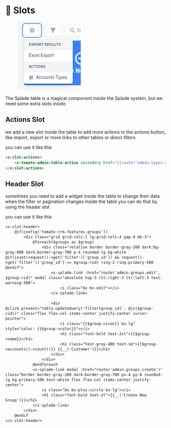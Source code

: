 # 🦘 Slots

<figure><img src="../../.gitbook/assets/Screenshot from 2024-01-18 17-58-59.png" alt=""><figcaption></figcaption></figure>

The Splade table is a magical component inside the Splade system, but we need some extra slots inside.

## Actions Slot

we add a new slot inside the table to add more actions to the actions button, like import, export or more links to other tables or direct filters

you can use it like this

```html
<x-slot:actions>
    <x-tomato-admin-table-action secondary href="{{route('admin.types.accounts.type.index')}}" label="{{__('Accounts Types')}}" icon="bx bx-category" />
</x-slot:actions>
```

## Header Slot

sometimes you need to add a widget inside the table to change their data when the filter or pagination changes inside the table you can do that by using the header slot

you can use it like this

```markup
<x-slot:header>
    @if(config('tomato-crm.features.groups'))
        <div class="grid grid-cols-1 lg:grid-cols-4 gap-4 mb-3">
            @foreach($groups as $group)
                <div class="relative border border-gray-200 dark:bg-gray-800 dark:border-gray-700 p-4 rounded-lg bg-white @if(isset(request()->get('filter')['group_id']) && request()->get('filter')['group_id'] == $group->id) ring-2 ring-primary-500 @endif">
                    <x-splade-link :href="route('admin.groups.edit', $group->id)" modal class="absolute top-3 rtl:right-3 ltr:left-3 text-warning-500">
                        <i class="bx bx-edit"></i>
                    </x-splade-link>

                    <div @click.prevent="table.updateQuery('filter[group_id]', @js($group->id))" class="flex flex-col items-center justify-center cursor-pointer">
                        <i class="{{$group->icon}} bx-lg" style="color: {{$group->color}}"></i>
                        <h1 class="font-bold text-2xl">{{$group->name}}</h1>
                        <h1 class="text-gray-400 text-sm">{{$group->accounts()->count()}} {{__('Customer')}}</h1>
                    </div>
                </div>
            @endforeach
            <x-splade-link modal :href="route('admin.groups.create')" class="border border-gray-200 dark:border-gray-700 px-4 py-8 rounded-lg bg-primary-500 text-white flex flex-col items-center justify-center">
                <i class="bx bx-plus-circle bx-lg"></i>
                <h1 class="font-bold text-xl">{{__('Create New Group')}}</h1>
            </x-splade-link>
        </div>
    @endif
</x-slot:header>
```

